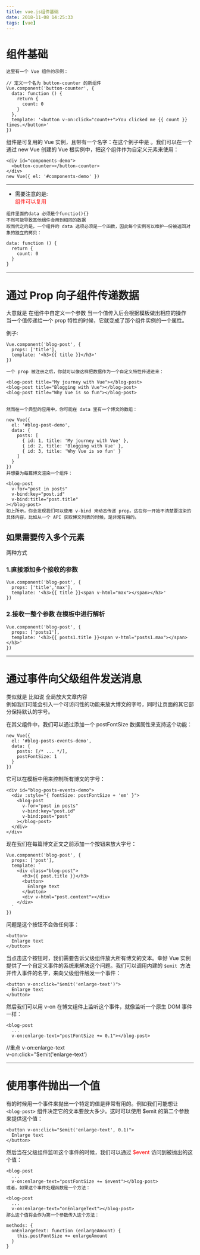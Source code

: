 ```yaml
---
title: vue.js组件基础
date: 2018-11-08 14:25:33
tags: [vue]
---
```


# 组件基础

```
这里有一个 Vue 组件的示例：

// 定义一个名为 button-counter 的新组件
Vue.component('button-counter', {
  data: function () {
    return {
      count: 0
    }
  },
  template: '<button v-on:click="count++">You clicked me {{ count }} times.</button>'
})
```

<!--more-->  

组件是可复用的 Vue 实例，且带有一个名字：在这个例子中是 <button-counter>。我们可以在一个通过 new Vue 创建的 Vue 根实例中，把这个组件作为自定义元素来使用：


```
<div id="components-demo">
  <button-counter></button-counter>
</div>
new Vue({ el: '#components-demo' })
```

---

* 需要注意的是:  
<font color="red">组件可以复用</font>

```
组件里面的data 必须是个functio(){}  
不然可能导致其他组件会用到相同的数据  
取而代之的是，一个组件的 data 选项必须是一个函数，因此每个实例可以维护一份被返回对象的独立的拷贝：

data: function () {
  return {
    count: 0
  }
}
```

---

# 通过 Prop 向子组件传递数据

大意就是 在组件中自定义一个参数  当一个值传入后会根据模板做出相应的操作  
当一个值传递给一个 prop 特性的时候，它就变成了那个组件实例的一个属性。

例子:

```
Vue.component('blog-post', {
  props: ['title'],
  template: '<h3>{{ title }}</h3>'
})

一个 prop 被注册之后，你就可以像这样把数据作为一个自定义特性传递进来：

<blog-post title="My journey with Vue"></blog-post>
<blog-post title="Blogging with Vue"></blog-post>
<blog-post title="Why Vue is so fun"></blog-post>


然而在一个典型的应用中，你可能在 data 里有一个博文的数组：

new Vue({
  el: '#blog-post-demo',
  data: {
    posts: [
      { id: 1, title: 'My journey with Vue' },
      { id: 2, title: 'Blogging with Vue' },
      { id: 3, title: 'Why Vue is so fun' }
    ]
  }
})
并想要为每篇博文渲染一个组件：

<blog-post
  v-for="post in posts"
  v-bind:key="post.id"
  v-bind:title="post.title"
></blog-post>
如上所示，你会发现我们可以使用 v-bind 来动态传递 prop。这在你一开始不清楚要渲染的具体内容，比如从一个 API 获取博文列表的时候，是非常有用的。
```

## 如果需要传入多个元素

两种方式
### 1.直接添加多个接收的参数 

```
Vue.component('blog-post', {
  props: ['title','max'],
  template: '<h3>{{ title }}<span v-html="max"></span></h3>'
})
```


### 2.接收一整个参数 在模板中进行解析

```
Vue.component('blog-post', {
  props: ['posts1'],
  template: '<h3>{{ posts1.title }}<span v-html="posts1.max"></span></h3>'
})
```

---

# 通过事件向父级组件发送消息

类似就是 比如说 全局放大文章内容  
例如我们可能会引入一个可访问性的功能来放大博文的字号，同时让页面的其它部分保持默认的字号。  

在其父组件中，我们可以通过添加一个 postFontSize 数据属性来支持这个功能：

```
new Vue({
  el: '#blog-posts-events-demo',
  data: {
    posts: [/* ... */],
    postFontSize: 1
  }
})
```

它可以在模板中用来控制所有博文的字号：

```
<div id="blog-posts-events-demo">
  <div :style="{ fontSize: postFontSize + 'em' }">
    <blog-post
      v-for="post in posts"
      v-bind:key="post.id"
      v-bind:post="post"
    ></blog-post>
  </div>
</div>
```

现在我们在每篇博文正文之前添加一个按钮来放大字号： 

```
Vue.component('blog-post', {
  props: ['post'],
  template: `
    <div class="blog-post">
      <h3>{{ post.title }}</h3>
      <button>
        Enlarge text
      </button>
      <div v-html="post.content"></div>
    </div>
  `
})
```
问题是这个按钮不会做任何事： 

```
<button>
  Enlarge text
</button>
```

当点击这个按钮时，我们需要告诉父级组件放大所有博文的文本。幸好 Vue 实例提供了一个自定义事件的系统来解决这个问题。我们可以调用内建的 `$emit `方法并传入事件的名字，来向父级组件触发一个事件：

```
<button v-on:click="$emit('enlarge-text')">
  Enlarge text
</button>
```

然后我们可以用 v-on 在博文组件上监听这个事件，就像监听一个原生 DOM 事件一样：

```
<blog-post
  ...
  v-on:enlarge-text="postFontSize += 0.1"></blog-post>
```

//重点  v-on:enlarge-text    
v-on:click="$emit('enlarge-text')

----

# 使用事件抛出一个值


有的时候用一个事件来抛出一个特定的值是非常有用的。例如我们可能想让 `<blog-post>` 组件决定它的文本要放大多少。这时可以使用 $emit 的第二个参数来提供这个值：

```
<button v-on:click="$emit('enlarge-text', 0.1)">
  Enlarge text
</button>
```
然后当在父级组件监听这个事件的时候，我们可以通过 <font color="red">$event</font> 访问到被抛出的这个值：

```
<blog-post
  ...
  v-on:enlarge-text="postFontSize += $event"></blog-post>
或者，如果这个事件处理函数是一个方法：

<blog-post
  ...
  v-on:enlarge-text="onEnlargeText"></blog-post>
那么这个值将会作为第一个参数传入这个方法：

methods: {
  onEnlargeText: function (enlargeAmount) {
    this.postFontSize += enlargeAmount
  }
}

```




